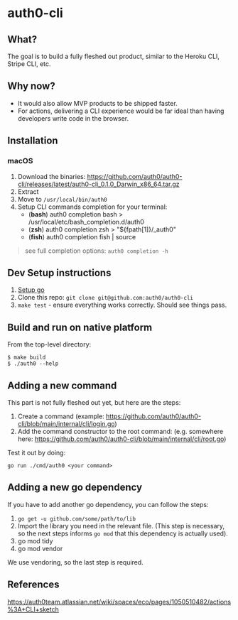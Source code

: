 # auth0-cli

## What?

The goal is to build a fully fleshed out product, similar to the Heroku CLI,
Stripe CLI, etc.

## Why now?

- It would also allow MVP products to be shipped faster.
- For actions, delivering a CLI experience would be far ideal than having
  developers write code in the browser.

## Installation
### macOS
1. Download the binaries: https://github.com/auth0/auth0-cli/releases/latest/auth0-cli_0.1.0_Darwin_x86_64.tar.gz
1. Extract
1. Move to `/usr/local/bin/auth0`
1. Setup CLI commands completion for your terminal:
	-  (**bash**) auth0 completion bash > /usr/local/etc/bash_completion.d/auth0
	-  (**zsh**)  auth0 completion zsh > "${fpath[1]}/_auth0"
	- (**fish**) auth0 completion fish | source

> see full completion options: `auth0 completion -h`

## Dev Setup instructions

1. [Setup go](https://golang.org/doc/install)
2. Clone this repo: `git clone git@github.com:auth0/auth0-cli`
3. `make test` - ensure everything works correctly. Should see things pass.

## Build and run on native platform

From the top-level directory:
```
$ make build
$ ./auth0 --help
```

## Adding a new command

This part is not fully fleshed out yet, but here are the steps:

1. Create a command (example: https://github.com/auth0/auth0-cli/blob/main/internal/cli/login.go)
2. Add the command constructor to the root command: (e.g. somewhere here: https://github.com/auth0/auth0-cli/blob/main/internal/cli/root.go)

Test it out by doing:

```
go run ./cmd/auth0 <your command>
```

## Adding a new go dependency

If you have to add another go dependency, you can follow the steps:

1. `go get -u github.com/some/path/to/lib`
2. Import the library you need in the relevant file. (This step is necessary, so
   the next steps informs `go mod` that this dependency is actually used).
3. go mod tidy
4. go mod vendor

We use vendoring, so the last step is required.

## References

https://auth0team.atlassian.net/wiki/spaces/eco/pages/1050510482/actions%3A+CLI+sketch

